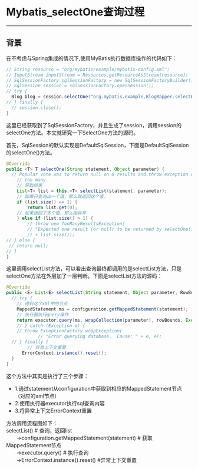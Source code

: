 # Mybatis_selectOne查询过程
---
## 背景
在不考虑与Spring集成的情况下,使用MyBatis执行数据库操作的代码如下：
```java
// String resource = "org/mybatis/example/mybatis-config.xml";
// InputStream inputStream = Resources.getResourceAsStream(resource);
// SqlSessionFactory sqlSessionFactory = new SqlSessionFactoryBuilder().build(inputStream);
// SqlSession session = sqlSessionFactory.openSession();
// try {
  Blog blog = session.selectOne("org.mybatis.example.BlogMapper.selectBlog", 101);
// } finally {
  // session.close();
}
```
这里已经获取到了SqlSessionFactory，并且生成了session，调用session的selectOne方法。本文就研究一下SelectOne方法的源码。

首先，SqlSession的默认实现是DefaultSqlSession，下面是DefaultSqlSession的selectOne()方法。
```java
@Override
public <T> T selectOne(String statement, Object parameter) {
  // Popular vote was to return null on 0 results and throw exception on
	// too many.
	// 获取结果
	List<T> list = this.<T> selectList(statement, parameter);
	// 如果只查询出一个值，那么就返回这个值。
	if (list.size() == 1) {
		return list.get(0);
	// 如果返回了多个值，那么抛异常
	} else if (list.size() > 1) {
		// throw new TooManyResultsException(
		// "Expected one result (or null) to be returned by selectOne(), but found: "
		// + list.size());
// } else {
 // return null;
// }
}
```
这里调用selectList方法，可以看出查询最终都调用的是selectList方法，只是selectOne方法在外层加了一层判断。下面是selectList方法的源码：
```java
@Override
public <E> List<E> selectList(String statement, Object parameter, RowBounds rowBounds) {
  // try {
	// 得到这个xml中的节点
	MappedStatement ms = configuration.getMappedStatement(statement);
	// 执行器执行query操作
	return executor.query(ms, wrapCollection(parameter), rowBounds, Executor.NO_RESULT_HANDLER);
	// } catch (Exception e) {
	// throw ExceptionFactory.wrapException(
			// "Error querying database.  Cause: " + e, e);
  // } finally {
		// 异常上下文重置
	  ErrorContext.instance().reset();
  }
}
```
这个方法中其实是执行了三个步骤：
* 1.通过statement从configuration中获取到相应的MappedStatement节点（对应的xml节点）
* 2.使用执行器executor执行sql查询内容
* 3.将异常上下文ErrorContext重置

方法调用流程图如下：</br>
selectList()  # 查询，返回list </br>
　　->configuration.getMappedStatement(statement) # 获取MappedStatement节点</br>
　　->executor.query() # 执行查询</br>
　　->ErrorContext.instance().reset() #异常上下文重置
